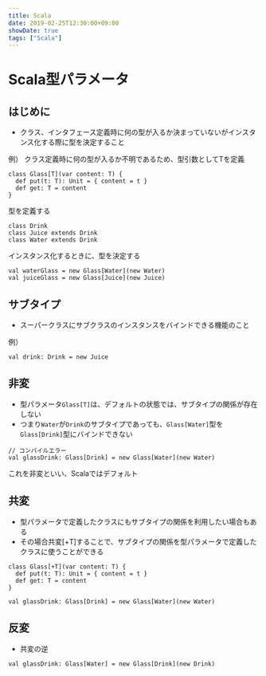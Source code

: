 ```yaml
---
title: Scala
date: 2019-02-25T12:30:00+09:00
showDate: true
tags: ["Scala"]
---
```


# Scala型パラメータ
## はじめに
- クラス、インタフェース定義時に何の型が入るか決まっていないがインスタンス化する際に型を決定すること

例） クラス定義時に何の型が入るか不明であるため、型引数としてTを定義
```
class Glass[T](var content: T) {
  def put(t: T): Unit = { content = t }
  def get: T = content
}
```

型を定義する
```
class Drink
class Juice extends Drink
class Water extends Drink
```

インスタンス化するときに、型を決定する
```
val waterGlass = new Glass[Water](new Water)
val juiceGlass = new Glass[Juice](new Juice)
```

## サブタイプ
- スーパークラスにサブクラスのインスタンスをバインドできる機能のこと

例）
```
val drink: Drink = new Juice
```

## 非変
- 型パラメータ`Glass[T]`は、デフォルトの状態では、サブタイプの関係が存在しない
- つまり`Water`が`Drink`のサブタイプであっても、`Glass[Water]`型を`Glass[Drink]`型にバインドできない

```
// コンパイルエラー
val glassDrink: Glass[Drink] = new Glass[Water](new Water)
```

これを非変といい、Scalaではデフォルト

## 共変
- 型パラメータで定義したクラスにもサブタイプの関係を利用したい場合もある
- その場合共変[+T]することで、サブタイプの関係を型パラメータで定義したクラスに使うことができる

```
class Glass[+T](var content: T) {
  def put(t: T): Unit = { content = t }
  def get: T = content
}
```

```
val glassDrink: Glass[Drink] = new Glass[Water](new Water)
```

## 反変
- 共変の逆

```
val glassDrink: Glass[Water] = new Glass[Drink](new Drink)
```

